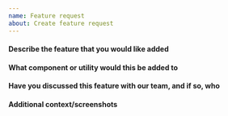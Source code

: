 ```yaml
---
name: Feature request
about: Create feature request
---
```


#### Describe the feature that you would like added

<!-- fill this out -->

#### What component or utility would this be added to

<!-- fill this out -->

#### Have you discussed this feature with our team, and if so, who

<!-- fill this out -->

#### Additional context/screenshots

<!-- fill this out -->
